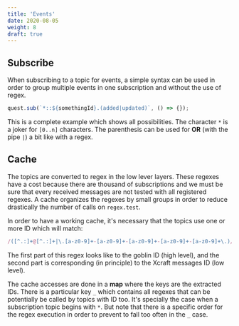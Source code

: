 ```yaml
---
title: 'Events'
date: 2020-08-05
weight: 8
draft: true
---
```


## Subscribe

When subscribing to a topic for events, a simple syntax can be used in order to
group multiple events in one subscription and without the use of regex.

```js
quest.sub(`*::${somethingId}.(added|updated)`, () => {});
```

This is a complete example which shows all possibilities. The character `*` is a
joker for `[0..n]` characters. The parenthesis can be used for **OR** (with the
pipe `|`) a bit like with a regex.

## Cache

The topics are converted to regex in the low lever layers. These regexes have a
cost because there are thousand of subscriptions and we must be sure that every
received messages are not tested with all registered regexes. A cache organizes
the regexes by small groups in order to reduce drastically the number of calls
on `regex.test`.

In order to have a working cache, it's necessary that the topics use one or more
ID which will match:

```js
/([^.:]+@[^.:]+|\.[a-z0-9]+-[a-z0-9]+-[a-z0-9]+-[a-z0-9]+-[a-z0-9]+\.)/g;
```

The first part of this regex looks like to the goblin ID (high level), and the
second part is corresponding (in principle) to the Xcraft messages ID (low
level).

The cache accesses are done in a **map** where the keys are the extracted IDs.
There is a particular key `_` which contains all regexes that can be potentially
be called by topics with ID too. It's specially the case when a subscription
topic begins with `*`. But note that there is a specific order for the regex
execution in order to prevent to fall too often in the `_` case.
